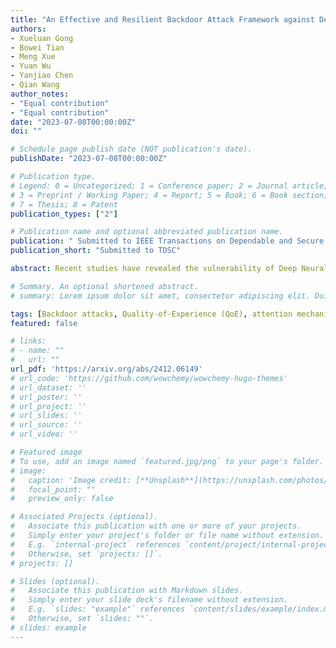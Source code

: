 ```yaml
---
title: "An Effective and Resilient Backdoor Attack Framework against Deep Neural Networks and Vision Transformers"
authors:
- Xueluan Gong
- Bowei Tian
- Meng Xue
- Yuan Wu
- Yanjiao Chen
- Qian Wang
author_notes:
- "Equal contribution"
- "Equal contribution"
date: "2023-07-08T00:00:00Z"
doi: ""

# Schedule page publish date (NOT publication's date).
publishDate: "2023-07-08T00:00:00Z"

# Publication type.
# Legend: 0 = Uncategorized; 1 = Conference paper; 2 = Journal article;
# 3 = Preprint / Working Paper; 4 = Report; 5 = Book; 6 = Book section;
# 7 = Thesis; 8 = Patent
publication_types: ["2"]

# Publication name and optional abbreviated publication name.
publication: " Submitted to IEEE Transactions on Dependable and Secure Computing"
publication_short: "Submitted to TDSC"

abstract: Recent studies have revealed the vulnerability of Deep Neural Network (DNN) models to backdoor attacks. However, existing backdoor attacks arbitrarily set the trigger mask or use a randomly selected trigger which restricts the effectiveness and robustness of the generated backdoor triggers. In this paper, we propose a novel attention-based mask generation methodology that searches for the optimal trigger shape and location. To make the backdoored samples more natural, we introduce a Quality-of-Experience (QoE) term into the loss function and carefully adjust the transparency value of the trigger. To further improve the prediction accuracy of the victim model, we proposed an alternating retraining algorithm in the backdoor injection process. Besides, we launch the backdoor attack under a co-optimized attack framework that alternately optimizes the backdoor trigger and backdoored model to further improve the attack performance. Apart from DNN model, we also extend our proposed attack method against vision transformers. We evaluate our proposed method with extensive experiments on VGG-Flower, CIFAR-10, GTSRB, CIFAR-100, and ImageNette datasets. It is shown that we can increase the attack success rate by as much as 82% over baselines when the poison ratio is low and achieve a high QoE of the backdoored samples. Our proposed backdoor attack framework also showcases robustness against state-of-the-art backdoor defenses.

# Summary. An optional shortened abstract.
# summary: Lorem ipsum dolor sit amet, consectetur adipiscing elit. Duis posuere tellus ac convallis placerat. Proin tincidunt magna sed ex sollicitudin condimentum.

tags: [Backdoor attacks, Quality-of-Experience (QoE), attention mechanism, co-optimization framework.]
featured: false

# links:
# - name: ""
#   url: ""
url_pdf: 'https://arxiv.org/abs/2412.06149'
# url_code: 'https://github.com/wowchemy/wowchemy-hugo-themes'
# url_dataset: ''
# url_poster: ''
# url_project: ''
# url_slides: ''
# url_source: ''
# url_video: ''

# Featured image
# To use, add an image named `featured.jpg/png` to your page's folder. 
# image:
#   caption: 'Image credit: [**Unsplash**](https://unsplash.com/photos/jdD8gXaTZsc)'
#   focal_point: ""
#   preview_only: false

# Associated Projects (optional).
#   Associate this publication with one or more of your projects.
#   Simply enter your project's folder or file name without extension.
#   E.g. `internal-project` references `content/project/internal-project/index.md`.
#   Otherwise, set `projects: []`.
# projects: []

# Slides (optional).
#   Associate this publication with Markdown slides.
#   Simply enter your slide deck's filename without extension.
#   E.g. `slides: "example"` references `content/slides/example/index.md`.
#   Otherwise, set `slides: ""`.
# slides: example
---
```


<!-- {{% callout note %}}
Click the *Cite* button above to demo the feature to enable visitors to import publication metadata into their reference management software.
{{% /callout %}}

{{% callout note %}}
Create your slides in Markdown - click the *Slides* button to check out the example.
{{% /callout %}} -->

<!-- Supplementary notes can be added here, including [code, math, and images](https://wowchemy.com/docs/writing-markdown-latex/). -->
